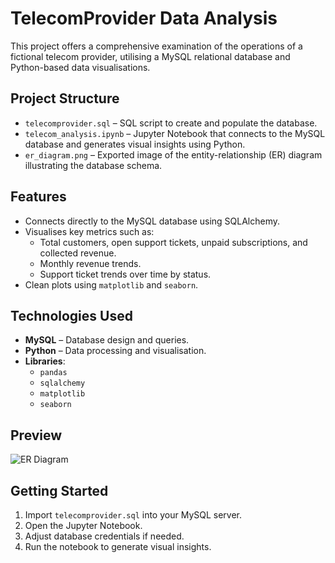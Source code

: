 # TelecomProvider Data Analysis

This project offers a comprehensive examination of the operations of a fictional telecom provider, utilising a MySQL relational database and Python-based data visualisations.

## Project Structure

* `telecomprovider.sql` – SQL script to create and populate the database.
* `telecom_analysis.ipynb` – Jupyter Notebook that connects to the MySQL database and generates visual insights using Python.
* `er_diagram.png` – Exported image of the entity-relationship (ER) diagram illustrating the database schema.

## Features

* Connects directly to the MySQL database using SQLAlchemy.
* Visualises key metrics such as:
  * Total customers, open support tickets, unpaid subscriptions, and collected revenue.
  * Monthly revenue trends.
  * Support ticket trends over time by status.
* Clean plots using `matplotlib` and `seaborn`.

## Technologies Used

* **MySQL** – Database design and queries.
* **Python** – Data processing and visualisation.
* **Libraries**:
  * `pandas`
  * `sqlalchemy`
  * `matplotlib`
  * `seaborn`

## Preview

![ER Diagram](er_diagram.png)

## Getting Started

1. Import `telecomprovider.sql` into your MySQL server.
2. Open the Jupyter Notebook.
3. Adjust database credentials if needed.
4. Run the notebook to generate visual insights.
